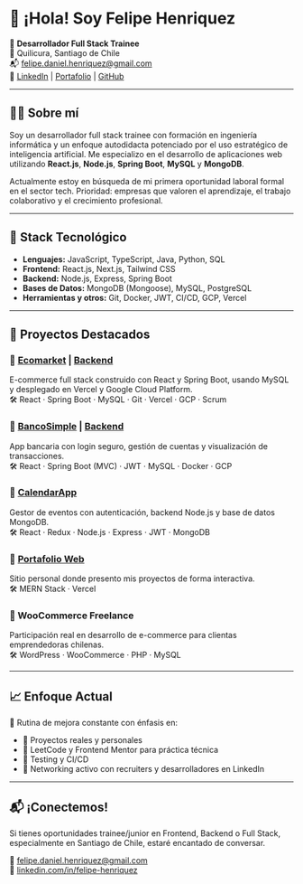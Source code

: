 # 👋 ¡Hola! Soy Felipe Henriquez

🎯 **Desarrollador Full Stack Trainee**  
📍 Quilicura, Santiago de Chile  
📬 felipe.daniel.henriquez@gmail.com  
🔗 [LinkedIn](https://linkedin.com/in/felipe-henriquez) | [Portafolio](https://felipehenriquez.vercel.app) | [GitHub](https://github.com/FelipeDanielH)

---

## 👨‍💻 Sobre mí

Soy un desarrollador full stack trainee con formación en ingeniería informática y un enfoque autodidacta potenciado por el uso estratégico de inteligencia artificial. Me especializo en el desarrollo de aplicaciones web utilizando **React.js**, **Node.js**, **Spring Boot**, **MySQL** y **MongoDB**.

Actualmente estoy en búsqueda de mi primera oportunidad laboral formal en el sector tech. Prioridad: empresas que valoren el aprendizaje, el trabajo colaborativo y el crecimiento profesional.

---

## 🧠 Stack Tecnológico

- **Lenguajes:** JavaScript, TypeScript, Java, Python, SQL  
- **Frontend:** React.js, Next.js, Tailwind CSS  
- **Backend:** Node.js, Express, Spring Boot  
- **Bases de Datos:** MongoDB (Mongoose), MySQL, PostgreSQL  
- **Herramientas y otros:** Git, Docker, JWT, CI/CD, GCP, Vercel

---

## 🚀 Proyectos Destacados

### 🔹 [Ecomarket](https://github.com/FelipeDanielH/frontend-ecommerce-react) | [Backend](https://github.com/FelipeDanielH/backend-ecommerce-springboot)  
E-commerce full stack construido con React y Spring Boot, usando MySQL y desplegado en Vercel y Google Cloud Platform.  
🛠️ React · Spring Boot · MySQL · Git · Vercel · GCP · Scrum

### 🔹 [BancoSimple](https://github.com/FelipeDanielH/react-bankApp-frontend) | [Backend](https://github.com/FelipeDanielH/Bancosimple-springboot-backend)  
App bancaria con login seguro, gestión de cuentas y visualización de transacciones.  
🛠️ React · Spring Boot (MVC) · JWT · MySQL · Docker · GCP

### 🔹 [CalendarApp](https://github.com/FelipeDanielH/calendar-app-react-redux)  
Gestor de eventos con autenticación, backend Node.js y base de datos MongoDB.  
🛠️ React · Redux · Node.js · Express · JWT · MongoDB

### 🔹 [Portafolio Web](https://github.com/FelipeDanielH/portfolio-mern)  
Sitio personal donde presento mis proyectos de forma interactiva.  
🛠️ MERN Stack · Vercel

### 🔹 WooCommerce Freelance  
Participación real en desarrollo de e-commerce para clientas emprendedoras chilenas.  
🛠️ WordPress · WooCommerce · PHP · MySQL

---

## 📈 Enfoque Actual

🚀 Rutina de mejora constante con énfasis en:

- 🧩 Proyectos reales y personales
- 🧠 LeetCode y Frontend Mentor para práctica técnica
- 🧪 Testing y CI/CD
- 💬 Networking activo con recruiters y desarrolladores en LinkedIn

---

## 📬 ¡Conectemos!

Si tienes oportunidades trainee/junior en Frontend, Backend o Full Stack, especialmente en Santiago de Chile, estaré encantado de conversar.

📩 felipe.daniel.henriquez@gmail.com  
🔗 [linkedin.com/in/felipe-henriquez](https://linkedin.com/in/felipe-henriquez)  
